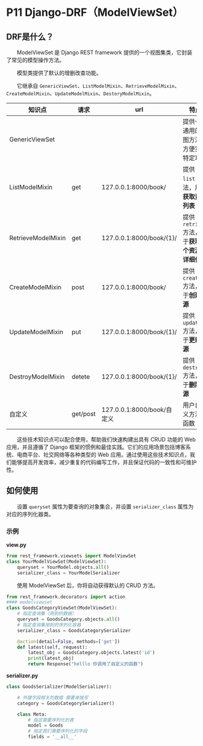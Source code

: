 # P11 Django-DRF（ModelViewSet）

## DRF是什么？

　　ModelViewSet 是 Django REST framework 提供的一个视图集类，它封装了常见的模型操作方法。

　　模型类提供了默认的增删改查功能。

　　它继承自 `GenericViewSet`、`ListModelMixin`、`RetrieveModelMixin`、`CreateModelMixin`、`UpdateModelMixin`、`DestoryModelMixin`。

|知识点|请求|url|特点|
| ------------------| --------| --------------------------| ----------------------------------------|
|GenericViewSet|||提供一组通用的视图方法，方便实现特定功能|
|ListModelMixin|get|127.0.0.1:8000/book/|提供 `list` 方法，用于**获取资源列表**|
|RetrieveModelMixin|get|127.0.0.1:8000/book/{1}/|提供 `retrieve` 方法，用于**获取单个资源的详细信息**|
|CreateModelMixin|post|127.0.0.1:8000/book/|提供 `create` 方法，用于**创建资源**|
|UpdateModelMixin|put|127.0.0.1:8000/book/{1}/|提供 `update` 方法，用于**更新资源**|
|DestroyModelMixin|detete|127.0.0.1:8000/book/{1}/|提供 `destroy` 方法，用于**删除资源**|
|自定义|get/post|127.0.0.1:8000/book/自定义|用户自定义方法/函数|

　　这些技术知识点可以配合使用，帮助我们快速构建出具有 CRUD 功能的 Web 应用，并且遵循了 Django 框架的惯例和最佳实践。它们的应用场景包括博客系统、电商平台、社交网络等各种类型的 Web 应用。通过使用这些技术知识点，我们能够提高开发效率，减少重复的代码编写工作，并且保证代码的一致性和可维护性。

## 如何使用

　　设置 `queryset` 属性为要查询的对象集合，并设置 `serializer_class` 属性为对应的序列化器类。

### 示例

**view.py**

```python
from rest_framework.viewsets import ModelViewSet
class YourModelViewSet(ModelViewSet):
    queryset = YourModel.objects.all()
    serializer_class = YourModelSerializer
```

　　使用 ModelViewSet 后，你将自动获得默认的 CRUD 方法。


```python
from rest_framework.decorators import action
#### modelviewset
class GoodsCategoryViewSet(ModelViewSet):
    # 指定查询集（用到的数据）
    queryset = GoodsCategory.objects.all()
    # 指定查询集用到的序列化容器
    serializer_class = GoodsCategorySerializer

    @action(detail=False, methods=['get'])
    def latest(self, request):
        latest_obj = GoodsCategory.objects.latest('id')
        print(latest_obj)
        return Response("helllo 你调用了自定义的函数")
```

**serializer.py**

```python
class GoodsSerializer(ModelSerializer):

    # 外键字段相关的数据 需要单独写
    category = GoodsCategorySerializer()

    class Meta:
        # 指定需要序列化的表
        model = Goods
        # 指定我们需要序列化的字段
        fields = '__all__'
```
